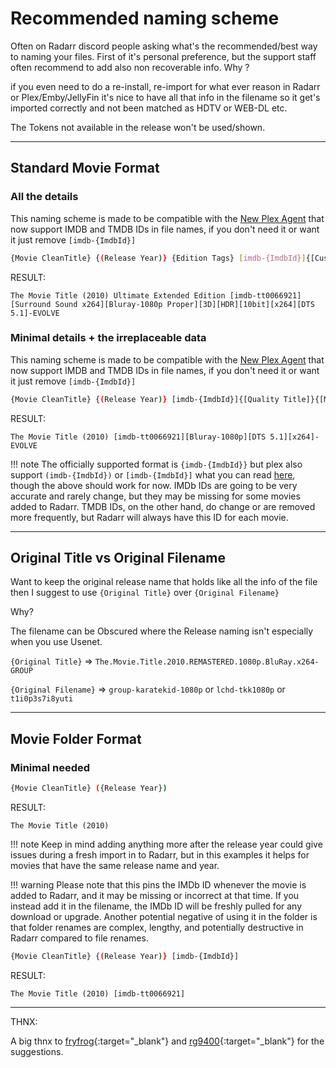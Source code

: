 # Recommended naming scheme

Often on Radarr discord people asking what's the recommended/best way to naming your files.
First of it's personal preference, but the support staff often recommend to add also non recoverable info.
Why ?

if you even need to do a re-install, re-import for what ever reason in Radarr or Plex/Emby/JellyFin it's nice to have all that info in the filename so it get's imported correctly and not been matched as HDTV or WEB-DL etc.

The Tokens not available in the release won't be used/shown.

------

## Standard Movie Format

### All the details

This naming scheme is made to be compatible with the [New Plex Agent](https://forums.plex.tv/t/new-plex-media-server-movie-scanner-and-agent-preview/593269/517) that now support IMDB and TMDB IDs in file names, if you don't need it or want it just remove `[imdb-{ImdbId}]`

```bash
{Movie CleanTitle} {(Release Year)} {Edition Tags} [imdb-{ImdbId}]{[Custom Formats]}{[Quality Full]}{[MediaInfo 3D]}{[MediaInfo VideoDynamicRange]}[{Mediainfo VideoBitDepth}bit][{Mediainfo VideoCodec}]{[Mediainfo AudioCodec}{ Mediainfo AudioChannels}]{-Release Group}
```

RESULT:

`The Movie Title (2010) Ultimate Extended Edition [imdb-tt0066921][Surround Sound x264][Bluray-1080p Proper][3D][HDR][10bit][x264][DTS 5.1]-EVOLVE`

### Minimal details + the irreplaceable data

This naming scheme is made to be compatible with the [New Plex Agent](https://forums.plex.tv/t/new-plex-media-server-movie-scanner-and-agent-preview/593269/517) that now support IMDB and TMDB IDs in file names, if you don't need it or want it just remove `[imdb-{ImdbId}]`

```bash
{Movie CleanTitle} {(Release Year)} [imdb-{ImdbId}]{[Quality Title]}{[MediaInfo AudioCodec}{ MediaInfo AudioChannels]}{[MediaInfo VideoCodec]}{-Release Group}
```

RESULT:

`The Movie Title (2010) [imdb-tt0066921][Bluray-1080p][DTS 5.1][x264]-EVOLVE`

!!! note
    The officially supported format is `{imdb-{ImdbId}}` but plex also support `(imdb-{ImdbId})` or `[imdb-{ImdbId}]` what you can read [here](https://forums.plex.tv/t/new-plex-media-server-movie-scanner-and-agent-preview/593269/517), though the above should work for now. IMDb IDs are going to be very accurate and rarely change, but they may be missing for some movies added to Radarr. TMDB IDs, on the other hand, do change or are removed more frequently, but Radarr will always have this ID for each movie.

------

## Original Title vs  Original Filename

Want to keep the original release name that holds like all the info of the file then I suggest to use `{Original Title}` over  `{Original Filename}`

Why?

The filename can be Obscured where the Release naming isn't especially when you use Usenet.

`{Original Title}` => `The.Movie.Title.2010.REMASTERED.1080p.BluRay.x264-GROUP`

`{Original Filename}` => `group-karatekid-1080p` or `lchd-tkk1080p` or `t1i0p3s7i8yuti`

------

## Movie Folder Format

### Minimal needed

```bash
{Movie CleanTitle} ({Release Year})
```

RESULT:

`The Movie Title (2010)`

!!! note
    Keep in mind adding anything more after the release year could give issues during a fresh import in to Radarr, but in this examples it helps for movies that have the same release name and year.

!!! warning
    Please note that this pins the IMDb ID whenever the movie is added to Radarr, and it may be missing or incorrect at that time. If you instead add it in the filename, the IMDb ID will be freshly pulled for any download or upgrade. Another potential negative of using it in the folder is that folder renames are complex, lengthy, and potentially destructive in Radarr compared to file renames.

```bash
{Movie CleanTitle} {(Release Year)} [imdb-{ImdbId}]
```

RESULT:

`The Movie Title (2010) [imdb-tt0066921]`

------

THNX:

A big thnx to [fryfrog](https://github.com/fryfrog){:target="_blank"} and [rg9400](https://github.com/rg9400){:target="_blank"} for the suggestions.
